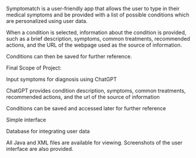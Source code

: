 Symptomatch is a user-friendly app that allows the user to type in their medical symptoms and be provided with a list of possible conditions which are personalized using user data.

When a condition is selected, information about the condition is provided, such as a brief description, symptoms, common treatments, recommended actions, and the URL of the webpage used as the source of information.

Conditions can then be saved for further reference.


Final Scope of Project:

Input symptoms for diagnosis using ChatGPT

ChatGPT provides condition description, symptoms, common treatments, recommended actions, and the url of the source of information

Conditions can be saved and accessed later for further reference

Simple interface

Database for integrating user data


All Java and XML files are available for viewing. Screenshots of the user interface are also provided. 


